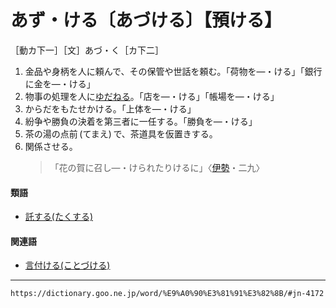 # あず・ける〔あづける〕【預ける】

［動カ下一］［文］あづ・く［カ下二］

1. 金品や身柄を人に頼んで、その保管や世話を頼む。「荷物を―・ける」「銀行に金を―・ける」
2. 物事の処理を人に[ゆだねる](ゆだねる（委ねる）)。「店を―・ける」「帳場を―・ける」
3. からだをもたせかける。「上体を―・ける」
4. 紛争や勝負の決着を第三者に一任する。「勝負を―・ける」
5. 茶の湯の点前 (てまえ) で、茶道具を仮置きする。
6. 関係させる。
    >「花の賀に召し―・けられたりけるに」〈[伊勢](https://dictionary.goo.ne.jp/word/%E4%BC%8A%E5%8B%A2%E7%89%A9%E8%AA%9E/#jn-11791)・二九〉
        

#### 類語

-   [託する(たくする)](https://dictionary.goo.ne.jp/word/%E8%A8%97%E3%81%99%E3%82%8B/#jn-135885)

#### 関連語

-   [言付ける(ことづける)](https://dictionary.goo.ne.jp/word/%E8%A8%80%E4%BB%98%E3%81%91%E3%82%8B_%28%E3%81%93%E3%81%A8%E3%81%A5%E3%81%91%E3%82%8B%29/#jn-80589)

---
`https://dictionary.goo.ne.jp/word/%E9%A0%90%E3%81%91%E3%82%8B/#jn-4172`